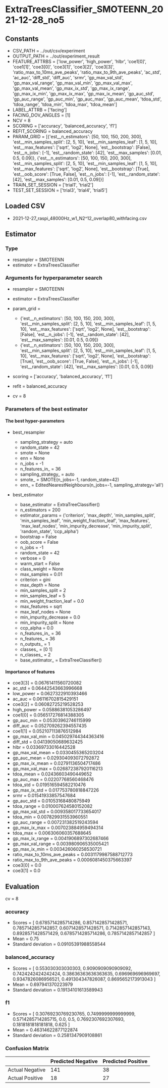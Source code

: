 # ExtraTreesClassifier_SMOTEENN_2021-12-28_no5
## Constants
- CSV_PATH = ../out/csv/experiment
- OUTPUT_PATH = ../out/experiment_result
- FEATURE_ATTRBS = ['low_power', 'high_power', 'hlbr', 'coe1[0]', 'coe1[1]', 'coe3[0]', 'coe3[1]', 'coe3[2]', 'coe3[3]', 'ratio_max_to_10ms_ave_peaks', 'ratio_max_to_9th_ave_peaks', 'ac_std', 'ac_auc', 'diff_std', 'diff_auc', 'srmr', 'gp_max_val_std', 'gp_max_val_range', 'gp_max_val_min', 'gp_max_val_max', 'gp_max_val_mean', 'gp_max_ix_std', 'gp_max_ix_range', 'gp_max_ix_min', 'gp_max_ix_max', 'gp_max_ix_mean', 'gp_auc_std', 'gp_auc_range', 'gp_auc_min', 'gp_auc_max', 'gp_auc_mean', 'tdoa_std', 'tdoa_range', 'tdoa_min', 'tdoa_max', 'tdoa_mean']
- LABEL_ATTRB = ['facing']
- FACING_DOV_ANGLES = [1]
- NCV = 8
- SCORING = ['accuracy', 'balanced_accuracy', 'f1']
- REFIT_SCORING = balanced_accuracy
- PARAM_GRID = [{'est__n_estimators': [50, 100, 150, 200, 300], 'est__min_samples_split': [2, 5, 10], 'est__min_samples_leaf': [1, 5, 10], 'est__max_features': ['sqrt', 'log2', None], 'est__bootstrap': [False], 'est__n_jobs': [-1], 'est__random_state': [42], 'est__max_samples': [0.01, 0.5, 0.09]}, {'est__n_estimators': [50, 100, 150, 200, 300], 'est__min_samples_split': [2, 5, 10], 'est__min_samples_leaf': [1, 5, 10], 'est__max_features': ['sqrt', 'log2', None], 'est__bootstrap': [True], 'est__oob_score': [True, False], 'est__n_jobs': [-1], 'est__random_state': [42], 'est__max_samples': [0.01, 0.5, 0.09]}]
- TRAIN_SET_SESSION = ['trial1', 'trial2']
- TEST_SET_SESSION = ['trial3', 'trial4', 'trial5']

## Loaded CSV
- 2021-12-27_raspi_48000Hz_w1_N2^12_overlap80_withfacing.csv

## Estimator
### Type
- resampler = SMOTEENN
- estimator = ExtraTreesClassifier

### Arguments for hyperparameter search
- resampler = SMOTEENN
- estimator = ExtraTreesClassifier
- param_grid = 
	- {'est__n_estimators': [50, 100, 150, 200, 300], 'est__min_samples_split': [2, 5, 10], 'est__min_samples_leaf': [1, 5, 10], 'est__max_features': ['sqrt', 'log2', None], 'est__bootstrap': [False], 'est__n_jobs': [-1], 'est__random_state': [42], 'est__max_samples': [0.01, 0.5, 0.09]}
	- {'est__n_estimators': [50, 100, 150, 200, 300], 'est__min_samples_split': [2, 5, 10], 'est__min_samples_leaf': [1, 5, 10], 'est__max_features': ['sqrt', 'log2', None], 'est__bootstrap': [True], 'est__oob_score': [True, False], 'est__n_jobs': [-1], 'est__random_state': [42], 'est__max_samples': [0.01, 0.5, 0.09]}

- scoring = ['accuracy', 'balanced_accuracy', 'f1']
- refit = balanced_accuracy
- cv = 8

### Parameters of the best estimator
#### The best hyper-parameters
- best_resampler
	- sampling_strategy = auto
	- random_state = 42
	- smote = None
	- enn = None
	- n_jobs = -1
	- n_features_in_ = 36
	- sampling_strategy_ = auto
	- smote_ = SMOTE(n_jobs=-1, random_state=42)
	- enn_ = EditedNearestNeighbours(n_jobs=-1, sampling_strategy='all')

- best_estimator
	- base_estimator = ExtraTreeClassifier()
	- n_estimators = 200
	- estimator_params = ('criterion', 'max_depth', 'min_samples_split', 'min_samples_leaf', 'min_weight_fraction_leaf', 'max_features', 'max_leaf_nodes', 'min_impurity_decrease', 'min_impurity_split', 'random_state', 'ccp_alpha')
	- bootstrap = False
	- oob_score = False
	- n_jobs = -1
	- random_state = 42
	- verbose = 0
	- warm_start = False
	- class_weight = None
	- max_samples = 0.01
	- criterion = gini
	- max_depth = None
	- min_samples_split = 2
	- min_samples_leaf = 5
	- min_weight_fraction_leaf = 0.0
	- max_features = sqrt
	- max_leaf_nodes = None
	- min_impurity_decrease = 0.0
	- min_impurity_split = None
	- ccp_alpha = 0.0
	- n_features_in_ = 36
	- n_features_ = 36
	- n_outputs_ = 1
	- classes_ = [0 1]
	- n_classes_ = 2
	- base_estimator_ = ExtraTreeClassifier()

#### Importance of features
- coe3[3] = 0.06761411560720082
- ac_std = 0.06442543663996668
- low_power = 0.0627322910393466
- ac_auc = 0.06116702815429151
- coe3[2] = 0.06082725219528253
- high_power = 0.05886381053286497
- coe1[0] = 0.056517276814388305
- gp_auc_min = 0.05303962746115999
- diff_auc = 0.052709262394557435
- coe1[1] = 0.052107113876512984
- gp_max_val_min = 0.045029744344363416
- diff_std = 0.04139050689632425
- hlbr = 0.03369733016442528
- gp_max_val_mean = 0.0330455365203204
- gp_auc_mean = 0.029304093072792872
- gp_max_ix_mean = 0.02791136504717486
- gp_max_val_max = 0.026872387920116213
- tdoa_mean = 0.02436603490449652
- gp_auc_max = 0.02207768560468476
- tdoa_std = 0.019516594582210476
- gp_max_ix_std = 0.017753780818847226
- srmr = 0.01541933857547684
- gp_auc_std = 0.01053168480875949
- tdoa_range = 0.010007624580152082
- gp_max_val_std = 0.009358017733654017
- tdoa_min = 0.007829931553960551
- gp_auc_range = 0.007231382519243594
- gp_max_ix_max = 0.007023884959494314
- tdoa_max = 0.006306060357688645
- gp_max_ix_range = 0.0041906897302687466
- gp_max_val_range = 0.003980906535005421
- gp_max_ix_min = 0.003426060258530721
- ratio_max_to_10ms_ave_peaks = 0.0031179987588712773
- ratio_max_to_9th_ave_peaks = 0.0006081450375663397
- coe3[0] = 0.0
- coe3[1] = 0.0

## Evaluation
cv = 8
### accuracy
- Scores = [ 0.6785714285714286, 0.8571428571428571, 0.7857142857142857, 0.6071428571428571, 0.7142857142857143, 0.8928571428571429, 0.6785714285714286, 0.7857142857142857 ]
- Mean = 0.75
- Standard deviation = 0.09105391988558544

### balanced_accuracy
- Scores = [ 0.553030303030303, 0.9090909090909092, 0.7424242424242424, 0.38636363636363635, 0.696969696969697, 0.9347826086956521, 0.491304347826087, 0.8695652173913043 ]
- Mean = 0.697941370223979
- Standard deviation = 0.19134101613589943

### f1
- Scores = [ 0.30769230769230765, 0.7499999999999999, 0.5714285714285715, 0.0, 0.5, 0.7692307692307693, 0.1818181818181818, 0.625 ]
- Mean = 0.46314622877122874
- Standard deviation = 0.2581347909108861

### Confusion Matrix
|  | Predicted Negative | Predicted Positive |
| --- | --- | --- |
| Actual Negative | 141 | 38 |
| Actual Positive | 18 | 27 |

      